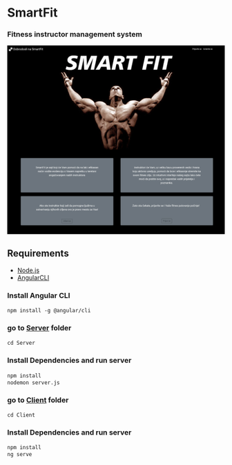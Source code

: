 # SmartFit
### Fitness instructor management system
![HomePage](Client/HomePage.jpg)
## Requirements 
- [Node.js](https://nodejs.org/en/)
- [AngularCLI](https://cli.angular.io/)

### Install Angular CLI
```
npm install -g @angular/cli
```
### go to [Server](/Server) folder
```
cd Server
```
### Install Dependencies and run server
```
npm install
nodemon server.js
```
### go to [Client](/Client) folder
```
cd Client
```
### Install Dependencies and run server
```
npm install
ng serve
```

